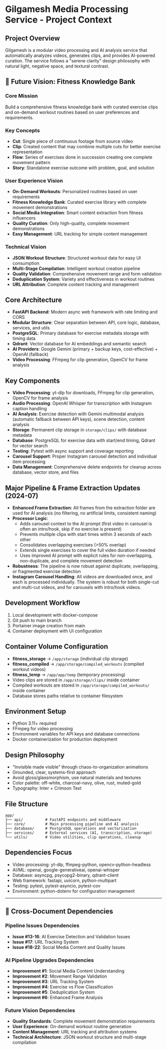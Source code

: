 # Gilgamesh Media Processing Service - Project Context

## Project Overview
Gilgamesh is a modular video processing and AI analysis service that automatically analyzes videos, generates clips, and provides AI-powered curation. The service follows a "serene clarity" design philosophy with natural light, negative space, and textural contrast.

## 🎯 **Future Vision: Fitness Knowledge Bank**

### **Core Mission**
Build a comprehensive fitness knowledge bank with curated exercise clips and on-demand workout routines based on user preferences and requirements.

### **Key Concepts**
- **Cut**: Single piece of continuous footage from source video
- **Clip**: Created content that may combine multiple cuts for better exercise representation
- **Flow**: Series of exercises done in succession creating one complete movement pattern
- **Story**: Standalone exercise outcome with problem, goal, and solution

### **User Experience Vision**
- **On-Demand Workouts**: Personalized routines based on user requirements
- **Fitness Knowledge Bank**: Curated exercise library with complete movement demonstrations
- **Social Media Integration**: Smart content extraction from fitness influencers
- **Quality Curation**: Only high-quality, complete movement demonstrations
- **Easy Management**: URL tracking for simple content management

### **Technical Vision**
- **JSON Workout Structure**: Structured workout data for easy UI consumption
- **Multi-Stage Compilation**: Intelligent workout creation pipeline
- **Quality Validation**: Comprehensive movement range and form validation
- **Deduplication System**: Variety and effectiveness in workout routines
- **URL Attribution**: Complete content tracking and management

## Core Architecture
- **FastAPI Backend**: Modern async web framework with rate limiting and CORS
- **Modular Structure**: Clear separation between API, core logic, database, services, and utils
- **PostgreSQL**: Primary database for exercise metadata storage with timing data
- **Qdrant**: Vector database for AI embeddings and semantic search
- **AI Providers**: Google Gemini (primary + backup keys, cost-effective) + OpenAI (fallback)
- **Video Processing**: FFmpeg for clip generation, OpenCV for frame analysis

## Key Components
- **Video Processing**: yt-dlp for downloads, FFmpeg for clip generation, OpenCV for frame analysis
- **Audio Processing**: OpenAI Whisper for transcription with Instagram caption handling
- **AI Analysis**: Exercise detection with Gemini multimodal analysis (automatic fallback between API keys), scene detection, content analysis
- **Storage**: Permanent clip storage in `storage/clips/` with database metadata
- **Database**: PostgreSQL for exercise data with start/end timing, Qdrant for vector search
- **Testing**: Pytest with async support and coverage reporting
- **Carousel Support**: Proper Instagram carousel detection and individual item processing
- **Data Management**: Comprehensive delete endpoints for cleanup across database, vector store, and files

## Major Pipeline & Frame Extraction Updates (2024-07)
- **Enhanced Frame Extraction**: All frames from the extraction folder are used for AI analysis (no filtering, no artificial limits, consistent naming)
- **Processor Logic**:
  - Adds carousel context to the AI prompt (first video in carousel is often an intro/hook, skip if no exercise is present)
  - Prevents multiple clips with start times within 3 seconds of each other
  - Consolidates overlapping exercises (>50% overlap)
  - Extends single exercises to cover the full video duration if needed
  - Uses improved AI prompt with explicit rules for non-overlapping, non-duplicate, and complete movement detection
- **Robustness**: The pipeline is now robust against duplicate, overlapping, or fragmented exercise detection
- **Instagram Carousel Handling**: All videos are downloaded once, and each is processed individually. The system is robust for both single-cut and multi-cut videos, and for carousels with intro/hook videos.

## Development Workflow
1. Local development with docker-compose
2. Git push to main branch
3. Portainer image creation from main
4. Container deployment with UI configuration

## Container Volume Configuration
- **fitness_storage** → `/app/storage` (individual clip storage)
- **fitness_compiled** → `/app/storage/compiled_workouts` (compiled workout videos)
- **fitness_temp** → `/app/app/temp` (temporary processing)
- Video clips are stored in `/app/storage/clips/` inside container
- Compiled workouts are stored in `/app/storage/compiled_workouts/` inside container
- Database stores paths relative to container filesystem

## Environment Setup
- Python 3.11+ required
- FFmpeg for video processing
- Environment variables for API keys and database connections
- Docker containerization for production deployment

## Design Philosophy
- "Invisible made visible" through chaos-to-organization animations
- Grounded, clear, systems-first approach
- Avoid gloss/glassmorphism, use natural materials and textures
- Color palette: off-white, charcoal-navy, olive, rust, muted-gold
- Typography: Inter + Crimson Text

## File Structure
```
app/
├── api/          # FastAPI endpoints and middleware
├── core/         # Main processing pipeline and AI analysis
├── database/     # PostgreSQL operations and vectorization
├── services/     # External services (AI, transcription, storage)
└── utils/        # Video utilities, clip operations, cleanup
```

## Dependencies Focus
- Video processing: yt-dlp, ffmpeg-python, opencv-python-headless
- AI/ML: openai, google-generativeai, openai-whisper
- Database: asyncpg, psycopg2-binary, qdrant-client
- Web framework: fastapi, uvicorn, python-multipart
- Testing: pytest, pytest-asyncio, pytest-cov
- Environment: python-dotenv for configuration management

---

## 🔗 **Cross-Document Dependencies**

### **Pipeline Issues Dependencies**
- **Issue #13-16**: AI Exercise Detection and Validation Issues
- **Issue #17**: URL Tracking System
- **Issue #18-22**: Social Media Content and Quality Issues

### **AI Pipeline Upgrades Dependencies**
- **Improvement #1**: Social Media Content Understanding
- **Improvement #2**: Movement Range Validation
- **Improvement #3**: URL Tracking System
- **Improvement #4**: Exercise vs Flow Classification
- **Improvement #5**: Deduplication System
- **Improvement #6**: Enhanced Frame Analysis

### **Future Vision Dependencies**
- **Quality Standards**: Complete movement demonstration requirements
- **User Experience**: On-demand workout routine generation
- **Content Management**: URL tracking and attribution systems
- **Technical Architecture**: JSON workout structure and multi-stage compilation 